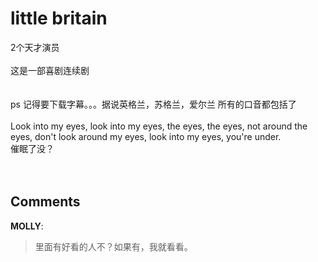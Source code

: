 # little britain

<div id="msgcns!9884D0A402622CB2!3878" class="bvMsg">2个天才演员<br /><br />这是一部喜剧连续剧<br /><br /><br />ps  记得要下载字幕。。。据说英格兰，苏格兰，爱尔兰 所有的口音都包括了<br /><br />Look into my eyes, look into my eyes, the eyes, the eyes, not around
the eyes, don't look around my eyes, look into my eyes, you're under.<br />催眠了没？<br /><br /><br /></div>

## Comments

**MOLLY**:
> 里面有好看的人不？如果有，我就看看。

